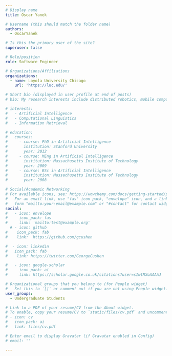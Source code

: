 ```yaml
---
# Display name
title: Oscar Yanek

# Username (this should match the folder name)
authors:
  - OscarYanek

# Is this the primary user of the site?
superuser: false

# Role/position
role: Software Engineer

# Organizations/Affiliations
organizations:
  - name: Loyola University Chicago
    url: 'https://luc.edu/'

# Short bio (displayed in user profile at end of posts)
# bio: My research interests include distributed robotics, mobile computing and programmable matter.

# interests:
#   - Artificial Intelligence
#   - Computational Linguistics
#   - Information Retrieval

# education:
#   courses:
#     - course: PhD in Artificial Intelligence
#       institution: Stanford University
#       year: 2012
#     - course: MEng in Artificial Intelligence
#       institution: Massachusetts Institute of Technology
#       year: 2009
#     - course: BSc in Artificial Intelligence
#       institution: Massachusetts Institute of Technology
#       year: 2008

# Social/Academic Networking
# For available icons, see: https://wowchemy.com/docs/getting-started/page-builder/#icons
#   For an email link, use "fas" icon pack, "envelope" icon, and a link in the
#   form "mailto:your-email@example.com" or "#contact" for contact widget.
social:
#   - icon: envelope
#     icon_pack: fas
#     link: 'mailto:test@example.org'
  # - icon: github
#    icon_pack: fab
#    link:  https://github.com/gcushen

#  - icon: linkedin
#   icon_pack: fab
#    link: https://twitter.com/GeorgeCushen

#   - icon: google-scholar
#     icon_pack: ai
#     link: https://scholar.google.co.uk/citations?user=sIwtMXoAAAAJ

# Organizational groups that you belong to (for People widget)
#   Set this to `[]` or comment out if you are not using People widget.
user_groups:
  - Undergraduate Students

# Link to a PDF of your resume/CV from the About widget.
# To enable, copy your resume/CV to `static/files/cv.pdf` and uncomment the lines below.
# - icon: cv
#   icon_pack: ai
#   link: files/cv.pdf

# Enter email to display Gravatar (if Gravatar enabled in Config)
# email: ''

---
```

